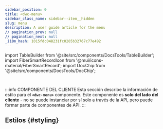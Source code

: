 ```yaml
---
sidebar_position: 0
title: <dwc-menu>
sidebar_class_name: sidebar--item__hidden
slug: menu
description: A user guide article for the menu
// pagination_prev: null
// pagination_next: null
_i18n_hash: 1015fdc048231fc0205b32767c77e492
---
```

import TableBuilder from '@site/src/components/DocsTools/TableBuilder';
import FiberSmartRecordIcon from '@mui/icons-material/FiberSmartRecord';
import DocChip from '@site/src/components/DocsTools/DocChip';

<DocChip chip='shadow' />

<br />

:::info COMPONENTE DEL CLIENTE
Esta sección describe la información de estilo para el **`<dwc-menu>`** componente. Este componente es **solo del lado del cliente** - no se puede instanciar por sí solo a través de la API, pero puede formar parte de componentes de API.
:::

## Estilos {#styling}

<TableBuilder name="dwc-menu" clientComponent />
